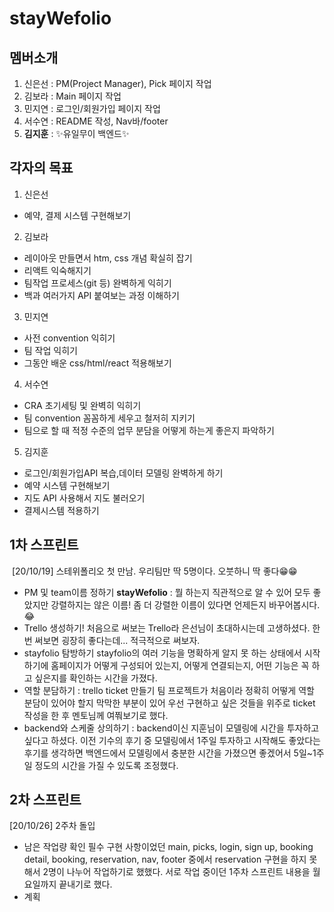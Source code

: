 # stayWefolio

## 멤버소개

1. 신은선 : PM(Project Manager), Pick 페이지 작업
2. 김보라 : Main 페이지 작업
3. 민지연 : 로그인/회원가입 페이지 작업
4. 서수연 : README 작성, Nav바/footer
5. **김지훈** : ✨유일무이 백엔드✨

## 각자의 목표

1. 신은선

- 예약, 결제 시스템 구현해보기

2. 김보라

- 레이아웃 만들면서 htm, css 개념 확실히 잡기
- 리액트 익숙해지기
- 팀작업 프로세스(git 등) 완벽하게 익히기
- 백과 여러가지 API 붙여보는 과정 이해하기

3. 민지연

- 사전 convention 익히기
- 팀 작업 익히기
- 그동안 배운 css/html/react 적용해보기

4. 서수연

- CRA 초기세팅 및 완벽히 익히기
- 팀 convention 꼼꼼하게 세우고 철저히 지키기
- 팀으로 할 때 적정 수준의 업무 분담을 어떻게 하는게 좋은지 파악하기

5. 김지훈

- 로그인/회원가입API 복습,데이터 모델링 완벽하게 하기
- 예약 시스템 구현해보기
- 지도 API 사용해서 지도 불러오기
- 결제시스템 적용하기

## 1차 스프린트

![]()
[20/10/19] 스테위폴리오 첫 만남.
우리팀만 딱 5명이다. 오붓하니 딱 좋다😁😁

- PM 및 team이름 정하기
  **stayWefolio** : 뭘 하는지 직관적으로 알 수 있어 모두 좋았지만 강렬하지는 않은 이름! 좀 더 강렬한 이름이 있다면 언제든지 바꾸어봅시다. 😂
- Trello 생성하기!
  처음으로 써보는 Trello라 은선님이 초대하시는데 고생하셨다. 한 번 써보면 굉장히 좋다는데... 적극적으로 써보자.
- stayfolio 탐방하기
  stayfolio의 여러 기능을 명확하게 알지 못 하는 상태에서 시작하기에 홈페이지가 어떻게 구성되어 있는지, 어떻게 연결되는지, 어떤 기능은 꼭 하고 싶은지를 확인하는 시간을 가졌다.
- 역할 분담하기 : trello ticket 만들기
  팀 프로젝트가 처음이라 정확히 어떻게 역할 분담이 있어야 할지 막막한 부분이 있어 우선 구현하고 싶은 것들을 위주로 ticket 작성을 한 후 멘토님께 여쭤보기로 했다.
- backend와 스케줄 상의하기 : backend이신 지훈님이 모델링에 시간을 투자하고 싶다고 하셨다. 이전 기수의 후기 중 모델링에서 1주일 투자하고 시작해도 좋았다는 후기를 생각하면 백엔드에서 모델링에서 충분한 시간을 가졌으면 좋겠어서 5일~1주일 정도의 시간을 가질 수 있도록 조정했다.

## 2차 스프린트

[20/10/26] 2주차 돌입

- 남은 작업량 확인
  필수 구현 사항이었던 main, picks, login, sign up, booking detail, booking, reservation, nav, footer 중에서 reservation 구현을 하지 못 해서 2명이 나누어 작업하기로 했했다. 서로 작업 중이던 1주차 스프린트 내용을 월요일까지 끝내기로 했다.
- 계획
